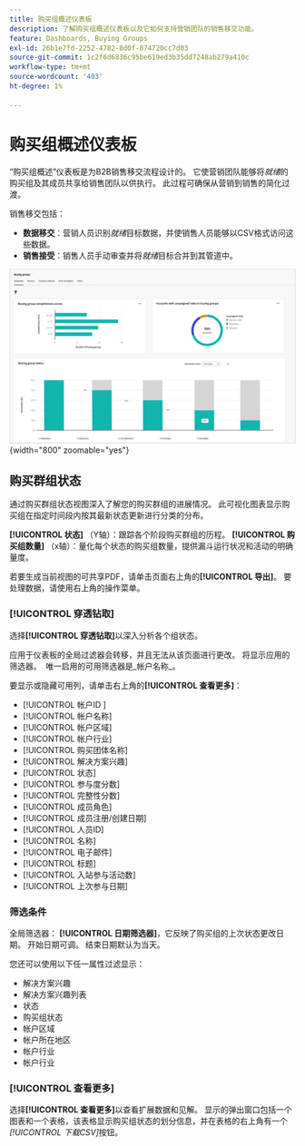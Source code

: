 ```yaml
---
title: 购买组概述仪表板
description: 了解购买组概述仪表板以及它如何支持营销团队的销售移交功能。
feature: Dashboards, Buying Groups
exl-id: 26b1e7fd-2252-4782-8d0f-874720cc7d03
source-git-commit: 1c2f6d6836c95be619ed3b35dd7248ab279a410c
workflow-type: tm+mt
source-wordcount: '403'
ht-degree: 1%

---
```


# 购买组概述仪表板

“购买组概述”仪表板是为B2B销售移交流程设计的。 它使营销团队能够将&#x200B;_就绪_&#x200B;的购买组及其成员共享给销售团队以供执行。 此过程可确保从营销到销售的简化过渡。

销售移交包括：

* **数据移交**：营销人员识别&#x200B;_就绪_&#x200B;目标数据，并使销售人员能够以CSV格式访问这些数据。 
* **销售接受**：销售人员手动审查并将&#x200B;_就绪_&#x200B;目标合并到其管道中。

![购买群组概述](./assets/buying-groups-overview.png){width="800" zoomable="yes"}

## 购买群组状态

通过购买群组状态视图深入了解您的购买群组的进展情况。 此可视化图表显示购买组在指定时间段内按其最新状态更新进行分类的分布。

**[!UICONTROL 状态]** （Y轴）：跟踪各个阶段购买群组的历程。
**[!UICONTROL 购买组数量]** （x轴）：量化每个状态的购买组数量，提供漏斗运行状况和活动的明确量度。

若要生成当前视图的可共享PDF，请单击页面右上角的&#x200B;**[!UICONTROL 导出]**。 要处理数据，请使用右上角的操作菜单。

### [!UICONTROL 穿透钻取]

选择&#x200B;**[!UICONTROL 穿透钻取]**&#x200B;以深入分析各个组状态。

应用于仪表板的全局过滤器会转移，并且无法从该页面进行更改。
将显示应用的筛选器。 
唯一启用的可用筛选器是_帐户名称_。

要显示或隐藏可用列，请单击右上角的&#x200B;**[!UICONTROL 查看更多]**：

* [!UICONTROL 帐户ID ]
* [!UICONTROL 帐户名称]
* [!UICONTROL 帐户区域]
* [!UICONTROL 帐户行业]
* [!UICONTROL 购买团体名称]
* [!UICONTROL 解决方案兴趣]
* [!UICONTROL 状态]
* [!UICONTROL 参与度分数]
* [!UICONTROL 完整性分数]
* [!UICONTROL 成员角色]
* [!UICONTROL 成员注册/创建日期]
* [!UICONTROL 人员ID]
* [!UICONTROL 名称]
* [!UICONTROL 电子邮件]
* [!UICONTROL 标题]
* [!UICONTROL 入站参与活动数]
* [!UICONTROL 上次参与日期]

### 筛选条件

全局筛选器： **[!UICONTROL 日期筛选器]**，它反映了购买组的上次状态更改日期。 开始日期可调。 结束日期默认为当天。

您还可以使用以下任一属性过滤显示：

* 解决方案兴趣
* 解决方案兴趣列表
* 状态
* 购买组状态
* 帐户区域
* 帐户所在地区
* 帐户行业
* 帐户行业

### [!UICONTROL 查看更多]

选择&#x200B;**[!UICONTROL 查看更多]**&#x200B;以查看扩展数据和见解。 显示的弹出窗口包括一个图表和一个表格，该表格显示购买组状态的划分信息，并在表格的右上角有一个&#x200B;_[!UICONTROL 下载CSV]_&#x200B;按钮。
